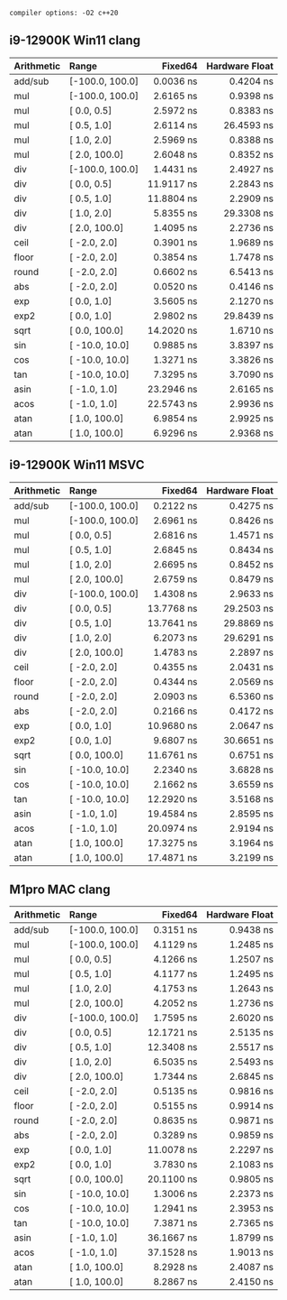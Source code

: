     compiler options: -O2 c++20

## i9-12900K Win11 clang 

|Arithmetic|Range|Fixed64|Hardware Float|
|:-|:-|-:|-:|
add/sub|[-100.0,  100.0]| 0.0036 ns | 0.4204 ns |
mul|[-100.0,  100.0]| 2.6165 ns | 0.9398 ns |
mul|[   0.0,    0.5]| 2.5972 ns | 0.8383 ns |
mul|[   0.5,    1.0]| 2.6114 ns | 26.4593 ns |
mul|[   1.0,    2.0]| 2.5969 ns | 0.8388 ns |
mul|[   2.0,  100.0]| 2.6048 ns | 0.8352 ns |
div|[-100.0,  100.0]| 1.4431 ns | 2.4927 ns |
div|[   0.0,    0.5]| 11.9117 ns | 2.2843 ns |
div|[   0.5,    1.0]| 11.8804 ns | 2.2909 ns |
div|[   1.0,    2.0]| 5.8355 ns | 29.3308 ns |
div|[   2.0,  100.0]| 1.4095 ns | 2.2736 ns |
ceil|[  -2.0,    2.0]| 0.3901 ns | 1.9689 ns |
floor|[  -2.0,    2.0]| 0.3854 ns | 1.7478 ns |
round|[  -2.0,    2.0]| 0.6602 ns | 6.5413 ns |
abs|[  -2.0,    2.0]| 0.0520 ns | 0.4146 ns |
exp|[   0.0,    1.0]| 3.5605 ns | 2.1270 ns |
exp2|[   0.0,    1.0]| 2.9802 ns | 29.8439 ns |
sqrt|[   0.0,  100.0]| 14.2020 ns | 1.6710 ns |
sin|[ -10.0,   10.0]| 0.9885 ns | 3.8397 ns |
cos|[ -10.0,   10.0]| 1.3271 ns | 3.3826 ns |
tan|[ -10.0,   10.0]| 7.3295 ns | 3.7090 ns |
asin|[  -1.0,    1.0]| 23.2946 ns | 2.6165 ns |
acos|[  -1.0,    1.0]| 22.5743 ns | 2.9936 ns |
atan|[   1.0,  100.0]| 6.9854 ns | 2.9925 ns |
atan|[   1.0,  100.0]| 6.9296 ns | 2.9368 ns |


## i9-12900K Win11 MSVC

|Arithmetic|Range|Fixed64|Hardware Float|
|:-|:-|-:|-:|
add/sub|[-100.0,  100.0]| 0.2122 ns | 0.4275 ns |
mul|[-100.0,  100.0]| 2.6961 ns | 0.8426 ns |
mul|[   0.0,    0.5]| 2.6816 ns | 1.4571 ns |
mul|[   0.5,    1.0]| 2.6845 ns | 0.8434 ns |
mul|[   1.0,    2.0]| 2.6695 ns | 0.8452 ns |
mul|[   2.0,  100.0]| 2.6759 ns | 0.8479 ns |
div|[-100.0,  100.0]| 1.4308 ns | 2.9633 ns |
div|[   0.0,    0.5]| 13.7768 ns | 29.2503 ns |
div|[   0.5,    1.0]| 13.7641 ns | 29.8869 ns |
div|[   1.0,    2.0]| 6.2073 ns | 29.6291 ns |
div|[   2.0,  100.0]| 1.4783 ns | 2.2897 ns |
ceil|[  -2.0,    2.0]| 0.4355 ns | 2.0431 ns |
floor|[  -2.0,    2.0]| 0.4344 ns | 2.0569 ns |
round|[  -2.0,    2.0]| 2.0903 ns | 6.5360 ns |
abs|[  -2.0,    2.0]| 0.2166 ns | 0.4172 ns |
exp|[   0.0,    1.0]| 10.9680 ns | 2.0647 ns |
exp2|[   0.0,    1.0]| 9.6807 ns | 30.6651 ns |
sqrt|[   0.0,  100.0]| 11.6761 ns | 0.6751 ns |
sin|[ -10.0,   10.0]| 2.2340 ns | 3.6828 ns |
cos|[ -10.0,   10.0]| 2.1662 ns | 3.6559 ns |
tan|[ -10.0,   10.0]| 12.2920 ns | 3.5168 ns |
asin|[  -1.0,    1.0]| 19.4584 ns | 2.8595 ns |
acos|[  -1.0,    1.0]| 20.0974 ns | 2.9194 ns |
atan|[   1.0,  100.0]| 17.3275 ns | 3.1964 ns |
atan|[   1.0,  100.0]| 17.4871 ns | 3.2199 ns |


## M1pro MAC clang

|Arithmetic|Range|Fixed64|Hardware Float|
|:-|:-|-:|-:|
add/sub|[-100.0,  100.0]| 0.3151 ns | 0.9438 ns |
mul|[-100.0,  100.0]| 4.1129 ns | 1.2485 ns |
mul|[   0.0,    0.5]| 4.1266 ns | 1.2507 ns |
mul|[   0.5,    1.0]| 4.1177 ns | 1.2495 ns |
mul|[   1.0,    2.0]| 4.1753 ns | 1.2643 ns |
mul|[   2.0,  100.0]| 4.2052 ns | 1.2736 ns |
div|[-100.0,  100.0]| 1.7595 ns | 2.6020 ns |
div|[   0.0,    0.5]| 12.1721 ns | 2.5135 ns |
div|[   0.5,    1.0]| 12.3408 ns | 2.5517 ns |
div|[   1.0,    2.0]| 6.5035 ns | 2.5493 ns |
div|[   2.0,  100.0]| 1.7344 ns | 2.6845 ns |
ceil|[  -2.0,    2.0]| 0.5135 ns | 0.9816 ns |
floor|[  -2.0,    2.0]| 0.5155 ns | 0.9914 ns |
round|[  -2.0,    2.0]| 0.8635 ns | 0.9871 ns |
abs|[  -2.0,    2.0]| 0.3289 ns | 0.9859 ns |
exp|[   0.0,    1.0]| 11.0078 ns | 2.2297 ns |
exp2|[   0.0,    1.0]| 3.7830 ns | 2.1083 ns |
sqrt|[   0.0,  100.0]| 20.1100 ns | 0.9805 ns |
sin|[ -10.0,   10.0]| 1.3006 ns | 2.2373 ns |
cos|[ -10.0,   10.0]| 1.2941 ns | 2.3953 ns |
tan|[ -10.0,   10.0]| 7.3871 ns | 2.7365 ns |
asin|[  -1.0,    1.0]| 36.1667 ns | 1.8799 ns |
acos|[  -1.0,    1.0]| 37.1528 ns | 1.9013 ns |
atan|[   1.0,  100.0]| 8.2928 ns | 2.4087 ns |
atan|[   1.0,  100.0]| 8.2867 ns | 2.4150 ns |




